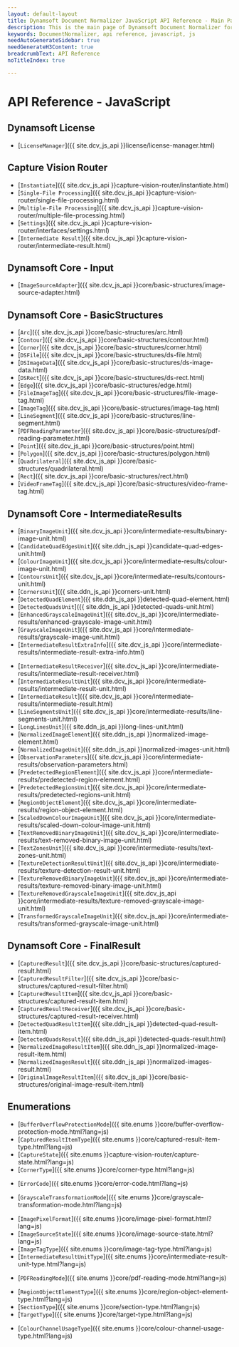 ```yaml
---
layout: default-layout
title: Dynamsoft Document Normalizer JavaScript API Reference - Main Page
description: This is the main page of Dynamsoft Document Normalizer for JavaScript SDK API Reference.
keywords: DocumentNormalizer, api reference, javascript, js
needAutoGenerateSidebar: true
needGenerateH3Content: true
breadcrumbText: API Reference
noTitleIndex: true

---
```


# API Reference - JavaScript

## Dynamsoft License

- [`LicenseManager`]({{ site.dcv_js_api }}license/license-manager.html)
<!--- [`LicenseVerificationListener`]({{ site.dcv_js_api }}license/license-verification-listener.html)-->

## Capture Vision Router

- [`Instantiate`]({{ site.dcv_js_api }}capture-vision-router/instantiate.html)
- [`Single-File Processing`]({{ site.dcv_js_api }}capture-vision-router/single-file-processing.html)
- [`Multiple-File Processing`]({{ site.dcv_js_api }}capture-vision-router/multiple-file-processing.html)
- [`Settings`]({{ site.dcv_js_api }}capture-vision-router/interfaces/settings.html)
- [`Intermediate Result`]({{ site.dcv_js_api }}capture-vision-router/intermediate-result.html)

## Dynamsoft Core - Input

- [`ImageSourceAdapter`]({{ site.dcv_js_api }}core/basic-structures/image-source-adapter.html)

## Dynamsoft Core - BasicStructures

- [`Arc`]({{ site.dcv_js_api }}core/basic-structures/arc.html)
- [`Contour`]({{ site.dcv_js_api }}core/basic-structures/contour.html)
- [`Corner`]({{ site.dcv_js_api }}core/basic-structures/corner.html)
- [`DSFile`]({{ site.dcv_js_api }}core/basic-structures/ds-file.html)
- [`DSImageData`]({{ site.dcv_js_api }}core/basic-structures/ds-image-data.html)
- [`DSRect`]({{ site.dcv_js_api }}core/basic-structures/ds-rect.html)
- [`Edge`]({{ site.dcv_js_api }}core/basic-structures/edge.html)
- [`FileImageTag`]({{ site.dcv_js_api }}core/basic-structures/file-image-tag.html)
- [`ImageTag`]({{ site.dcv_js_api }}core/basic-structures/image-tag.html)
- [`LineSegment`]({{ site.dcv_js_api }}core/basic-structures/line-segment.html)
- [`PDFReadingParameter`]({{ site.dcv_js_api }}core/basic-structures/pdf-reading-parameter.html)
- [`Point`]({{ site.dcv_js_api }}core/basic-structures/point.html)
- [`Polygon`]({{ site.dcv_js_api }}core/basic-structures/polygon.html)
- [`Quadrilateral`]({{ site.dcv_js_api }}core/basic-structures/quadrilateral.html)
- [`Rect`]({{ site.dcv_js_api }}core/basic-structures/rect.html)
- [`VideoFrameTag`]({{ site.dcv_js_api }}core/basic-structures/video-frame-tag.html)


## Dynamsoft Core - IntermediateResults

- [`BinaryImageUnit`]({{ site.dcv_js_api }}core/intermediate-results/binary-image-unit.html)
- [`CandidateQuadEdgesUnit`]({{ site.ddn_js_api }}candidate-quad-edges-unit.html)
- [`ColourImageUnit`]({{ site.dcv_js_api }}core/intermediate-results/colour-image-unit.html)
- [`ContoursUnit`]({{ site.dcv_js_api }}core/intermediate-results/contours-unit.html)
- [`CornersUnit`]({{ site.ddn_js_api }}corners-unit.html)
- [`DetectedQuadElement`]({{ site.ddn_js_api }}detected-quad-element.html)
- [`DetectedQuadsUnit`]({{ site.ddn_js_api }}detected-quads-unit.html)
- [`EnhancedGrayscaleImageUnit`]({{ site.dcv_js_api }}core/intermediate-results/enhanced-grayscale-image-unit.html)
- [`GrayscaleImageUnit`]({{ site.dcv_js_api }}core/intermediate-results/grayscale-image-unit.html)
- [`IntermediateResultExtraInfo`]({{ site.dcv_js_api }}core/intermediate-results/intermediate-result-extra-info.html)
<!--- [`IntermediateResultManager`]({{ site.dcv_js_api }}core/intermediate-results/intermediate-result-manager.html)-->
- [`IntermediateResultReceiver`]({{ site.dcv_js_api }}core/intermediate-results/intermediate-result-receiver.html)
- [`IntermediateResultUnit`]({{ site.dcv_js_api }}core/intermediate-results/intermediate-result-unit.html)
- [`IntermediateResult`]({{ site.dcv_js_api }}core/intermediate-results/intermediate-result.html)
- [`LineSegmentsUnit`]({{ site.dcv_js_api }}core/intermediate-results/line-segments-unit.html)
- [`LongLinesUnit`]({{ site.ddn_js_api }}long-lines-unit.html)
- [`NormalizedImageElement`]({{ site.ddn_js_api }}normalized-image-element.html)
- [`NormalizedImageUnit`]({{ site.ddn_js_api }}normalized-images-unit.html)
- [`ObservationParameters`]({{ site.dcv_js_api }}core/intermediate-results/observation-parameters.html)
- [`PredetectedRegionElement`]({{ site.dcv_js_api }}core/intermediate-results/predetected-region-element.html)
- [`PredetectedRegionsUnit`]({{ site.dcv_js_api }}core/intermediate-results/predetected-regions-unit.html)
- [`RegionObjectElement`]({{ site.dcv_js_api }}core/intermediate-results/region-object-element.html)
- [`ScaledDownColourImageUnit`]({{ site.dcv_js_api }}core/intermediate-results/scaled-down-colour-image-unit.html)
- [`TextRemovedBinaryImageUnit`]({{ site.dcv_js_api }}core/intermediate-results/text-removed-binary-image-unit.html)
- [`TextZonesUnit`]({{ site.dcv_js_api }}core/intermediate-results/text-zones-unit.html)
- [`TextureDetectionResultUnit`]({{ site.dcv_js_api }}core/intermediate-results/texture-detection-result-unit.html)
- [`TextureRemovedBinaryImageUnit`]({{ site.dcv_js_api }}core/intermediate-results/texture-removed-binary-image-unit.html)
- [`TextureRemovedGrayscaleImageUnit`]({{ site.dcv_js_api }}core/intermediate-results/texture-removed-grayscale-image-unit.html)
- [`TransformedGrayscaleImageUnit`]({{ site.dcv_js_api }}core/intermediate-results/transformed-grayscale-image-unit.html)

## Dynamsoft Core - FinalResult

- [`CapturedResult`]({{ site.dcv_js_api }}core/basic-structures/captured-result.html)
- [`CapturedResultFilter`]({{ site.dcv_js_api }}core/basic-structures/captured-result-filter.html)
- [`CapturedResultItem`]({{ site.dcv_js_api }}core/basic-structures/captured-result-item.html)
- [`CapturedResultReceiver`]({{ site.dcv_js_api }}core/basic-structures/captured-result-receiver.html)
- [`DetectedQuadResultItem`]({{ site.ddn_js_api }}detected-quad-result-item.html)
- [`DetectedQuadsResult`]({{ site.ddn_js_api }}detected-quads-result.html)
- [`NormalizedImageResultItem`]({{ site.ddn_js_api }}normalized-image-result-item.html)
- [`NormalizedImagesResult`]({{ site.ddn_js_api }}normalized-images-result.html)
- [`OriginalImageResultItem`]({{ site.dcv_js_api }}core/basic-structures/original-image-result-item.html)

## Enumerations

<!--- [`BarcodeFormat`]({{ site.enums }}barcode-reader/barcode-format.html?lang=js)-->
- [`BufferOverflowProtectionMode`]({{ site.enums }}core/buffer-overflow-protection-mode.html?lang=js)
- [`CapturedResultItemType`]({{ site.enums }}core/captured-result-item-type.html?lang=js)
- [`CaptureState`]({{ site.enums }}capture-vision-router/capture-state.html?lang=js)
- [`CornerType`]({{ site.enums }}core/corner-type.html?lang=js)  
<!--- [`DeblurMode`]({{ site.enums }}barcode-reader/deblur-mode.html?lang=js)-->
- [`ErrorCode`]({{ site.enums }}core/error-code.html?lang=js)
<!--- [`ExtendedBarcodeResultType`]({{ site.enums }}barcode-reader/extended-barcode-result-type.html?lang=js)-->
- [`GrayscaleTransformationMode`]({{ site.enums }}core/grayscale-transformation-mode.html?lang=js)
<!--- [`image-capture-distance-mode`]({{ site.enums }}core/image-capture-distance-mode.html?lang=js)-->
- [`ImagePixelFormat`]({{ site.enums }}core/image-pixel-format.html?lang=js)
- [`ImageSourceState`]({{ site.enums }}core/image-source-state.html?lang=js)
- [`ImageTagType`]({{ site.enums }}core/image-tag-type.html?lang=js)
- [`IntermediateResultUnitType`]({{ site.enums }}core/intermediate-result-unit-type.html?lang=js)
<!--- [`LocalizationMode`]({{ site.enums }}barcode-reader/localization-mode.html?lang=js)-->
<!--- [`MappingStatus`]({{ site.enums }}code-parser/mapping-status.html?lang=js)-->
- [`PDFReadingMode`]({{ site.enums }}core/pdf-reading-mode.html?lang=js)
<!--- [`QRCodeErrorCorrectionLevel`]({{ site.enums }}barcode-reader/qr-code-error-correction-level.html?lang=js)-->
- [`RegionObjectElementType`]({{ site.enums }}core/region-object-element-type.html?lang=js)
- [`SectionType`]({{ site.enums }}core/section-type.html?lang=js)
- [`TargetType`]({{ site.enums }}core/target-type.html?lang=js)
<!--- [`ValidationStatus`]({{ site.enums }}code-parser/validation-status.html?lang=js)-->
<!--- [`video-frame-quality.html`]({{ site.enums }}core/video-frame-quality.html?lang=js)-->
- [`ColourChannelUsageType`]({{ site.enums }}core/colour-channel-usage-type.html?lang=js)
